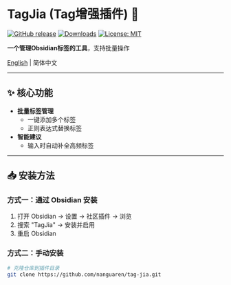 # TagJia (Tag增强插件) 📌

[![GitHub release](https://img.shields.io/github/v/release/nanguaren/tag-jia?style=flat-square)](https://github.com/nanguaren/tag-jia/releases)
[![Downloads](https://img.shields.io/github/downloads/nanguaren/tag-jia/total?color=blue&style=flat-square)](https://github.com/nanguaren/tag-jia/releases)
[![License: MIT](https://img.shields.io/badge/License-MIT-blueviolet.svg?style=flat-square)](https://opensource.org/licenses/MIT)

**一个管理Obsidian标签的工具**，支持批量操作

[English](README.md) | 简体中文

---

## ✨ 核心功能

- **批量标签管理**
  - 一键添加多个标签
  - 正则表达式替换标签
- **智能建议**
  - 输入时自动补全高频标签

---

## 📥 安装方法

### 方式一：通过 Obsidian 安装
1. 打开 Obsidian → 设置 → 社区插件 → 浏览
2. 搜索 "TagJia" → 安装并启用
3. 重启 Obsidian

### 方式二：手动安装
```bash
# 克隆仓库到插件目录
git clone https://github.com/nanguaren/tag-jia.git
